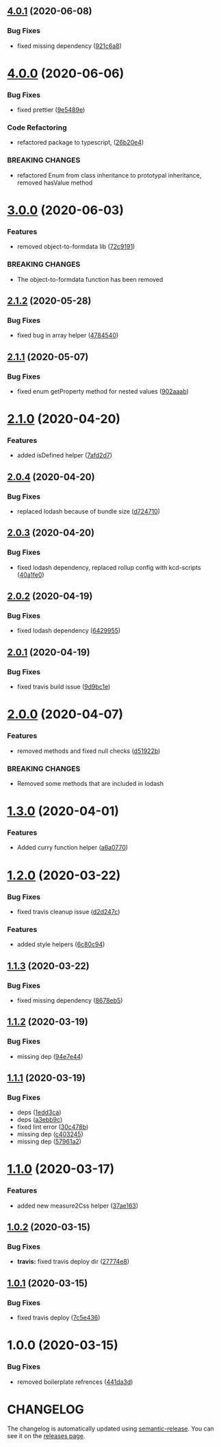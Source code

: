 ## [4.0.1](https://github.com/nejcm/js-helpers/compare/v4.0.0...v4.0.1) (2020-06-08)


### Bug Fixes

* fixed missing dependency ([921c6a8](https://github.com/nejcm/js-helpers/commit/921c6a86bd78131a35b860481e347dccc57aeeb0))

# [4.0.0](https://github.com/nejcm/js-helpers/compare/v3.0.0...v4.0.0) (2020-06-06)


### Bug Fixes

* fixed prettier ([9e5489e](https://github.com/nejcm/js-helpers/commit/9e5489e5f3d39f1f07da76d3368ea186a450e8ee))


### Code Refactoring

* refactored package to typescript, ([26b20e4](https://github.com/nejcm/js-helpers/commit/26b20e426dd1484c71fa1d5620882f7de1d8deec))


### BREAKING CHANGES

* refactored Enum from class inheritance to prototypal inheritance, removed hasValue method

# [3.0.0](https://github.com/nejcm/js-helpers/compare/v2.1.2...v3.0.0) (2020-06-03)


### Features

* removed object-to-formdata lib ([72c9191](https://github.com/nejcm/js-helpers/commit/72c91918c0f399553dbb22602af65fb71e3187c1))


### BREAKING CHANGES

* The object-to-formdata function has been removed

## [2.1.2](https://github.com/nejcm/js-helpers/compare/v2.1.1...v2.1.2) (2020-05-28)


### Bug Fixes

* fixed bug in array helper ([4784540](https://github.com/nejcm/js-helpers/commit/47845405ce41a7a8e3bcf2563369abd976d80c74))

## [2.1.1](https://github.com/nejcm/js-helpers/compare/v2.1.0...v2.1.1) (2020-05-07)


### Bug Fixes

* fixed enum getProperty method for nested values ([902aaab](https://github.com/nejcm/js-helpers/commit/902aaab584ffc69cf08c0f423500e18e143f55d0))

# [2.1.0](https://github.com/nejcm/js-helpers/compare/v2.0.4...v2.1.0) (2020-04-20)


### Features

* added isDefined helper ([7afd2d7](https://github.com/nejcm/js-helpers/commit/7afd2d7e88190985f8926c29c74c0b7616510a6c))

## [2.0.4](https://github.com/nejcm/js-helpers/compare/v2.0.3...v2.0.4) (2020-04-20)


### Bug Fixes

* replaced lodash because of bundle size ([d724710](https://github.com/nejcm/js-helpers/commit/d724710eb7dad638cf5c359acf81900ad94a52e3))

## [2.0.3](https://github.com/nejcm/js-helpers/compare/v2.0.2...v2.0.3) (2020-04-20)


### Bug Fixes

* fixed lodash dependency, replaced rollup config with kcd-scripts ([40a1fe0](https://github.com/nejcm/js-helpers/commit/40a1fe022a1126e4062b3b94f40d319b159a7393))

## [2.0.2](https://github.com/nejcm/js-helpers/compare/v2.0.1...v2.0.2) (2020-04-19)


### Bug Fixes

* fixed lodash dependency ([6429955](https://github.com/nejcm/js-helpers/commit/6429955607a11d91ce8fc1b085a537bbe754e601))

## [2.0.1](https://github.com/nejcm/js-helpers/compare/v2.0.0...v2.0.1) (2020-04-19)


### Bug Fixes

* fixed travis build issue ([9d9bc1e](https://github.com/nejcm/js-helpers/commit/9d9bc1e3310288ceac6c9d5f9ba75b6cba909116))

# [2.0.0](https://github.com/nejcm/js-helpers/compare/v1.3.0...v2.0.0) (2020-04-07)


### Features

* removed methods and fixed null checks ([d51922b](https://github.com/nejcm/js-helpers/commit/d51922b2931836fdef81d69be52769a908aca069))


### BREAKING CHANGES

* Removed some methods that are included in lodash

# [1.3.0](https://github.com/nejcm/js-helpers/compare/v1.2.0...v1.3.0) (2020-04-01)


### Features

* Added curry function helper ([a6a0770](https://github.com/nejcm/js-helpers/commit/a6a0770c143410544026d0a405fac66f3d448f5e))

# [1.2.0](https://github.com/nejcm/js-helpers/compare/v1.1.3...v1.2.0) (2020-03-22)


### Bug Fixes

* fixed travis cleanup issue ([d2d247c](https://github.com/nejcm/js-helpers/commit/d2d247c5d6de22a96ed4587ddee8fc686fe594ea))


### Features

* added style helpers ([6c80c94](https://github.com/nejcm/js-helpers/commit/6c80c94c62d868dacd1acb637ca52ee7156df9ff))

## [1.1.3](https://github.com/nejcm/js-helpers/compare/v1.1.2...v1.1.3) (2020-03-22)


### Bug Fixes

* fixed missing dependency ([8678eb5](https://github.com/nejcm/js-helpers/commit/8678eb5315e985a5fb3bcdc446c727dbcfcc1848))

## [1.1.2](https://github.com/nejcm/js-helpers/compare/v1.1.1...v1.1.2) (2020-03-19)


### Bug Fixes

* missing dep ([94e7e44](https://github.com/nejcm/js-helpers/commit/94e7e443db735879b2a8ad183b8cf82fd0cc421d))

## [1.1.1](https://github.com/nejcm/js-helpers/compare/v1.1.0...v1.1.1) (2020-03-19)


### Bug Fixes

* deps ([1edd3ca](https://github.com/nejcm/js-helpers/commit/1edd3ca2e29f1456767bb931b9e02f38e33d4e39))
* deps ([a3ebb9c](https://github.com/nejcm/js-helpers/commit/a3ebb9c16d2767d580df5729d160168bd97bbfb2))
* fixed lint error ([30c478b](https://github.com/nejcm/js-helpers/commit/30c478bfdf1e8e4e20cf9c45e5d5db60cd4383a2))
* missing dep ([c403245](https://github.com/nejcm/js-helpers/commit/c4032453908b342352d4939430f411cb417711c1))
* missing dep ([57961a2](https://github.com/nejcm/js-helpers/commit/57961a29d212f7d03e9b2467f495244c648284d9))

# [1.1.0](https://github.com/nejcm/js-helpers/compare/v1.0.2...v1.1.0) (2020-03-17)


### Features

* added new measure2Css helper ([37ae163](https://github.com/nejcm/js-helpers/commit/37ae163056e2ce9dbe8937aca03cbaa5db589260))

## [1.0.2](https://github.com/nejcm/js-helpers/compare/v1.0.1...v1.0.2) (2020-03-15)


### Bug Fixes

* **travis:** fixed travis deploy dir ([27774e8](https://github.com/nejcm/js-helpers/commit/27774e8cf712137f82051b231f44bcc3faf3120a))

## [1.0.1](https://github.com/nejcm/js-helpers/compare/v1.0.0...v1.0.1) (2020-03-15)


### Bug Fixes

* fixed travis deploy ([7c5e436](https://github.com/nejcm/js-helpers/commit/7c5e436a46121ef2adb6ef2122fa7818fbfe1c1b))

# 1.0.0 (2020-03-15)


### Bug Fixes

* removed boilerplate refrences ([441da3d](https://github.com/nejcm/js-helpers/commit/441da3d39bf98a1b095797f70efc2ec77582ca29))

# CHANGELOG

The changelog is automatically updated using
[semantic-release](https://github.com/semantic-release/semantic-release). You
can see it on the [releases page](../../releases).
